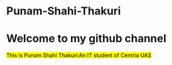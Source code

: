 # Punam-Shahi-Thakuri
<!DOCTYPE html
<html>
<body>
<h1 style="colour:violet;">Welcome to my github channel</h1>
<p1 style="colour:light blue;"><mark>This is Punam Shahi Thakuri:An IT student of Centria UAS</mark></p>

</body>
</html>
